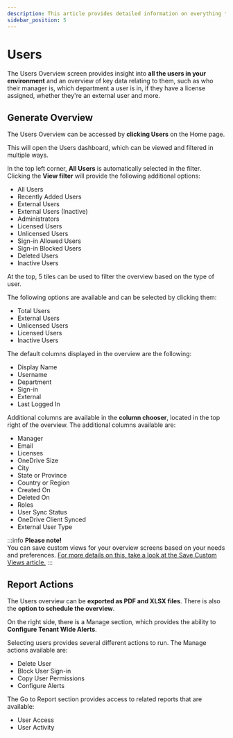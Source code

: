 ```yaml
---
description: This article provides detailed information on everything that can be found on the Users Overview screen. 
sidebar_position: 5
---
```


# Users 

The Users Overview screen provides insight into **all the users in your environment** and an overview of key data relating to them, such as who their manager is, which department a user is in, if they have a license assigned, whether they're an external user and more.

## Generate Overview

The Users Overview can be accessed by **clicking Users** on the Home page. 

This will open the Users dashboard, which can be viewed and filtered in multiple ways. 

In the top left corner, **All Users** is automatically selected in the filter. Clicking the **View filter** will provide the following additional options: 

  * All Users
  * Recently Added Users
  * External Users
  * External Users (Inactive)
  * Administrators 
  * Licensed Users
  * Unlicensed Users
  * Sign-in Allowed Users
  * Sign-in Blocked Users
  * Deleted Users
  * Inactive Users

At the top, 5 tiles can be used to filter the overview based on the type of user.

The following options are available and can be selected by clicking them:
  * Total Users
  * External Users
  * Unlicensed Users
  * Licensed Users
  * Inactive Users


The default columns displayed in the overview are the following:
  * Display Name
  * Username
  * Department
  * Sign-in
  * External
  * Last Logged In

Additional columns are available in the **column chooser**, located in the top right of the overview. The additional columns available are:
 * Manager
 * Email
 * Licenses
 * OneDrive Size
 * City
 * State or Province
 * Country or Region
 * Created On
 * Deleted On
 * Roles
 * User Sync Status
 * OneDrive Client Synced
 * External User Type

:::info
**Please note!**  
You can save custom views for your overview screens based on your needs and preferences. [For more details on this, take a look at the Save Custom Views article.](../configuration/custom-views.md)
:::

## Report Actions

The Users overview can be **exported as PDF and XLSX files**. There is also the **option to schedule the overview**.

On the right side, there is a Manage section, which provides the ability to **Configure Tenant Wide Alerts**.

Selecting users provides several different actions to run. The Manage actions available are: 
  * Delete User
  * Block User Sign-in
  * Copy User Permissions
  * Configure Alerts

  The Go to Report section provides access to related reports that are available:
  * User Access
  * User Activity 
